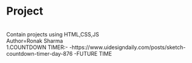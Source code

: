 # Project
<Br>
Contain projects using HTML,CSS,JS
<br>
Author=Ronak Sharma
<br>
1.COUNTDOWN TIMER:-
-https://www.uidesigndaily.com/posts/sketch-countdown-timer-day-876
-FUTURE TIME

